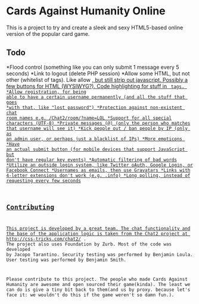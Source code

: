 # Cards Against Humanity Online

This is a project to try and create a sleek and sexy HTML5-based online version of the popular card game.


## Todo

*Flood control (something like you can only submit 1 message every 5 seconds)
*Link to logout (delete PHP session)
*Allow some HTML, but not other (whitelist of tags). Like allow <a href="">, but still strip out javascript. Possibly a few buttons for HTML (WYSIWYG?). Code highlighting for stuff in <code> tags.
*Allow registration, for being able to have a certain username permanently (and all the stuff that goes *with that, like "lost password")
*Protection against non-existent chat room names e.g. /Chat2/room/?name=LOL
*Support for all special characters (UTF-8)
*Private messages (@) (only the person who matches that username will see it)
*Kick people out / ban people by IP (only as an admin user, or perhaps just a blacklist of IPs)
*More emoticons
*Have an actual submit button (for mobile devices that support JavaScript but don't have regular key events)
*Automatic filtering of bad words
*Utilize an outside login system, like Twitter oAuth, Google Login, or Facebook Connect
*Usernames as emails, then use Gravatars
*Links with 4-letter extensions don't work (e.g. .info)
*Long polling, instead of requesting every few seconds

## Contributing

This project is developed by a great team. The chat functionality and the base of the application logic is taken from the Chat2 project at http://css-tricks.com/chat2/ . The project also uses Foundation by Zurb. Most of the code was developed by Jacopo Tarantino. Security testing was performed by Benjamin Loula. User testing was performed by Benjamin Smith.

Please contribute to this project. The people who made Cards Against Humanity are awesome and open sourced their game(kinda). The least we can do is give a tiny bit back to them(and us by proxy. because let's face it: we wouldn't do this if the game weren't so damn fun.).